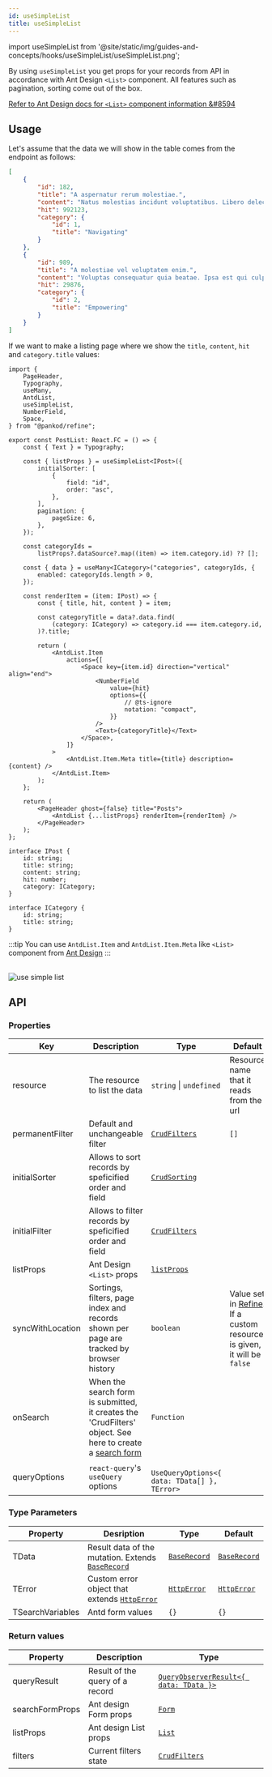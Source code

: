 ```yaml
---
id: useSimpleList
title: useSimpleList
---
```


import useSimpleList from '@site/static/img/guides-and-concepts/hooks/useSimpleList/useSimpleList.png';

By using `useSimpleList` you get props for your records from API in accordance with Ant Design `<List>` component. All features such as pagination, sorting come out of the box.

[Refer to Ant Design docs for `<List>` component information &#8594][Header]

## Usage

Let's assume that the data we will show in the table comes from the endpoint as follows:

```json title="https://api.fake-rest.refine.dev/posts"
[
    {
        "id": 182,
        "title": "A aspernatur rerum molestiae.",
        "content": "Natus molestias incidunt voluptatibus. Libero delectus facilis...",
        "hit": 992123,
        "category": {
            "id": 1,
            "title": "Navigating"
        }
    },
    {
        "id": 989,
        "title": "A molestiae vel voluptatem enim.",
        "content": "Voluptas consequatur quia beatae. Ipsa est qui culpa deleniti...",
        "hit": 29876,
        "category": {
            "id": 2,
            "title": "Empowering"
        }
    }
]
```

If we want to make a listing page where we show the `title`, `content`, `hit` and `category.title` values:

```tsx twoslash {13-23, 40-55, 61}
import {
    PageHeader,
    Typography,
    useMany,
    AntdList,
    useSimpleList,
    NumberField,
    Space,
} from "@pankod/refine";

export const PostList: React.FC = () => {
    const { Text } = Typography;

    const { listProps } = useSimpleList<IPost>({
        initialSorter: [
            {
                field: "id",
                order: "asc",
            },
        ],
        pagination: {
            pageSize: 6,
        },
    });

    const categoryIds =
        listProps?.dataSource?.map((item) => item.category.id) ?? [];

    const { data } = useMany<ICategory>("categories", categoryIds, {
        enabled: categoryIds.length > 0,
    });

    const renderItem = (item: IPost) => {
        const { title, hit, content } = item;

        const categoryTitle = data?.data.find(
            (category: ICategory) => category.id === item.category.id,
        )?.title;

        return (
            <AntdList.Item
                actions={[
                    <Space key={item.id} direction="vertical" align="end">
                        <NumberField
                            value={hit}
                            options={{
                                // @ts-ignore
                                notation: "compact",
                            }}
                        />
                        <Text>{categoryTitle}</Text>
                    </Space>,
                ]}
            >
                <AntdList.Item.Meta title={title} description={content} />
            </AntdList.Item>
        );
    };

    return (
        <PageHeader ghost={false} title="Posts">
            <AntdList {...listProps} renderItem={renderItem} />
        </PageHeader>
    );
};

interface IPost {
    id: string;
    title: string;
    content: string;
    hit: number;
    category: ICategory;
}

interface ICategory {
    id: string;
    title: string;
}
```

:::tip
You can use `AntdList.Item` and `AntdList.Item.Meta` like `<List>` component from [Ant Design][List]
:::

<br/>

<div class="img-container">
    <div class="window">
        <div class="control red"></div>
        <div class="control orange"></div>
        <div class="control green"></div>
    </div>
    <img src={useSimpleList} alt="use simple list" />
</div>

## API

### Properties

| Key              | Description                                                                                                             | Type                                          | Default                                                                              |
| ---------------- | ----------------------------------------------------------------------------------------------------------------------- | --------------------------------------------- | ------------------------------------------------------------------------------------ |
| resource         | The resource to list the data                                                                                           | `string` \| `undefined`                       | Resource name that it reads from the url                                             |
| permanentFilter  | Default and unchangeable filter                                                                                         | [`CrudFilters`][CrudFilters]                  | `[]`                                                                                 |
| initialSorter    | Allows to sort records by speficified order and field                                                                   | [`CrudSorting`][CrudSorting]                  |                                                                                      |
| initialFilter    | Allows to filter records by speficified order and field                                                                 | [`CrudFilters`][CrudFilters]                  |                                                                                      |
| listProps        | Ant Design `<List>` props                                                                                               | [`listProps`][List]                           |                                                                                      |
| syncWithLocation | Sortings, filters, page index and records shown per page are tracked by browser history                                 | `boolean`                                     | Value set in [Refine][Refine swl]. If a custom resource is given, it will be `false` |
| onSearch         | When the search form is submitted, it creates the 'CrudFilters' object. See here to create a [search form][List Search] | `Function`                                    |                                                                                      |
| queryOptions     | `react-query`'s `useQuery` options                                                                                      | ` UseQueryOptions<{ data: TData[] }, TError>` |

### Type Parameters

| Property         | Desription                                                      | Type                       | Default                    |
| ---------------- | --------------------------------------------------------------- | -------------------------- | -------------------------- |
| TData            | Result data of the mutation. Extends [`BaseRecord`][BaseRecord] | [`BaseRecord`][BaseRecord] | [`BaseRecord`][BaseRecord] |
| TError           | Custom error object that extends [`HttpError`][HttpError]       | [`HttpError`][HttpError]   | [`HttpError`][HttpError]   |
| TSearchVariables | Antd form values                                                | `{}`                       | `{}`                       |

### Return values

| Property        | Description                     | Type                                               |
| --------------- | ------------------------------- | -------------------------------------------------- |
| queryResult     | Result of the query of a record | [`QueryObserverResult<{ data: TData }>`][useQuery] |
| searchFormProps | Ant design Form props           | [`Form`][Form]                                     |
| listProps       | Ant design List props           | [`List`][List]                                     |
| filters         | Current filters state           | [`CrudFilters`][CrudFilters]                       |

[CrudFilters]: /api-references/interfaces.md#crudfilters
[CrudSorting]: /api-references/interfaces.md#crudsorting
[Form]: https://ant.design/components/form/#API
[List]: https://ant.design/components/list/#API
[useQuery]: https://react-query.tanstack.com/reference/useQuery
[List Search]: /guides-and-concepts/search/list-search.md
[BaseRecord]: /api-references/interfaces.md#baserecord
[HttpError]: /api-references/interfaces.md#httperror
[Header]: https://ant.design/components/list/#header
[Refine swl]: /api-references/components/refine-config.md#syncwithlocation
